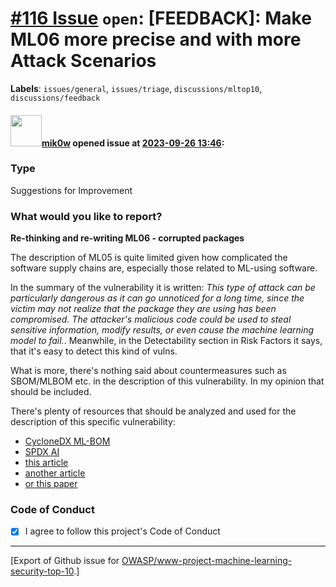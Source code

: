 # [\#116 Issue](https://github.com/OWASP/www-project-machine-learning-security-top-10/issues/116) `open`: [FEEDBACK]: Make ML06 more precise and with more Attack Scenarios
**Labels**: `issues/general`, `issues/triage`, `discussions/mltop10`, `discussions/feedback`


#### <img src="https://avatars.githubusercontent.com/u/64902909?u=0d09ff56fe837eafe74b3410ec0eb7dc48fe7d21&v=4" width="50">[mik0w](https://github.com/mik0w) opened issue at [2023-09-26 13:46](https://github.com/OWASP/www-project-machine-learning-security-top-10/issues/116):

### Type

Suggestions for Improvement

### What would you like to report?

**Re-thinking and re-writing ML06 - corrupted packages**

The description of ML05 is quite limited given how complicated the software supply chains are, especially those related to ML-using software. 

In the summary of the vulnerability it is written: _This type of attack can be particularly dangerous as it can go unnoticed for a long time, since the victim may not realize that the package they are using has been compromised. The attacker's malicious code could be used to steal sensitive information, modify results, or even cause the machine learning model to fail._. Meanwhile, in the Detectability section in Risk Factors it says, that it's easy to detect this kind of vulns. 

What is more, there's nothing said about countermeasures such as SBOM/MLBOM etc. in the description of this vulnerability. In my opinion that should be included. 

There's plenty of resources that should be analyzed and used for the description of this specific vulnerability: 
- [CycloneDX ML-BOM](https://cyclonedx.org/capabilities/mlbom/)
- [SPDX AI](https://spdx.dev/learn/areas-of-interest/ai/)
- [this article](https://5stars217.github.io/2023-08-08-red-teaming-with-ml-models/)
- [another article](https://stiankri.substack.com/p/distribution-confusion-in-pypi)
- [or this paper](https://www.researchgate.net/publication/372761501_Assessing_the_Vulnerabilities_of_the_Open-Source_Artificial_Intelligence_AI_Landscape_A_Large-Scale_Analysis_of_the_Hugging_Face_Platform)


### Code of Conduct

- [X] I agree to follow this project's Code of Conduct




-------------------------------------------------------------------------------



[Export of Github issue for [OWASP/www-project-machine-learning-security-top-10](https://github.com/OWASP/www-project-machine-learning-security-top-10).]
